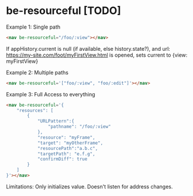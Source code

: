# be-resourceful [TODO]

Example 1: Single path

```html
<nav be-resourceful="/foo/:view"></nav>
```

If appHistory.current is null (if available, else history.state?), and url:  https://my-site.com/foot/myFirstView.html is opened, sets current to {view: myFirstView}

Example 2:  Multiple paths

```html
<nav be-resourceful='["foo/:view", "foo/:edit"]'></nav>
```

Example 3:  Full Access to everything

```html
<nav be-resourceful='{
    "resources": [
        {
            "URLPattern":{
                "pathname": "/foo/:view"
            },
            "resource": "myFrame",
            "target": "myOtherFrame",
            "resourcePath":"a.b.c",
            "targetPath": "e.f.g",
            "confirmDiff": true
        }
    ]
}'></nav>
```


Limitations:  Only initializes value.  Doesn't listen for address changes.
